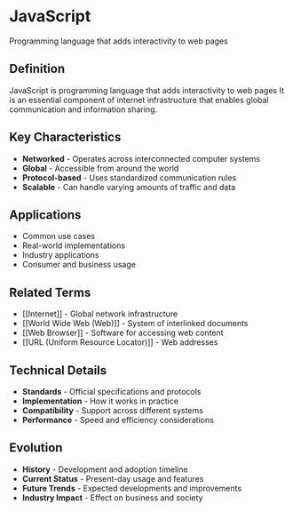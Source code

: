 # JavaScript

Programming language that adds interactivity to web pages

## Definition
JavaScript is programming language that adds interactivity to web pages It is an essential component of internet infrastructure that enables global communication and information sharing.

## Key Characteristics
- **Networked** - Operates across interconnected computer systems
- **Global** - Accessible from around the world
- **Protocol-based** - Uses standardized communication rules
- **Scalable** - Can handle varying amounts of traffic and data

## Applications
- Common use cases
- Real-world implementations
- Industry applications
- Consumer and business usage

## Related Terms
- [[Internet]] - Global network infrastructure
- [[World Wide Web (Web)]] - System of interlinked documents
- [[Web Browser]] - Software for accessing web content
- [[URL (Uniform Resource Locator)]] - Web addresses

## Technical Details
- **Standards** - Official specifications and protocols
- **Implementation** - How it works in practice
- **Compatibility** - Support across different systems
- **Performance** - Speed and efficiency considerations

## Evolution
- **History** - Development and adoption timeline
- **Current Status** - Present-day usage and features
- **Future Trends** - Expected developments and improvements
- **Industry Impact** - Effect on business and society
